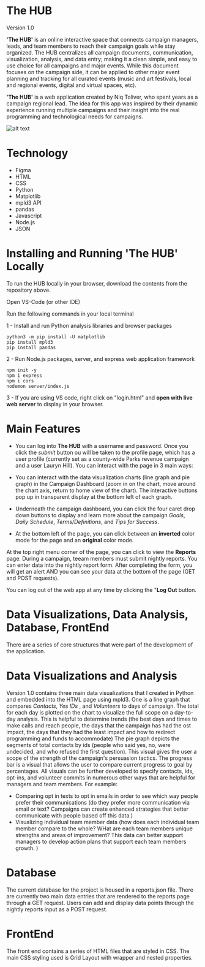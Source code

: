 # The HUB
Version 1.0

**'The HUB'** is an online interactive space that connects campaign managers, leads, and team members to reach their campaign goals while stay organized. The HUB centralizes all campaign documents, communication, visualization, analysis, and data entry; making it a clean simple, and easy to use choice for all campaigns and major events. While this document focuses on the campaign side, it can be applied to other major event planning and tracking for all curated events (music and art festivals, local and regional events, digital and virtual spaces, etc). 

**'The HUB'** is a web application created by Niq Toliver, who spent years as a campaign regional lead. The idea for this app was inspired by their dynamic experience running multiple campaigns and their insight into the real programming and technological needs for campaigns.

![alt text](https://github.com/ntoliverapp/visualization-web-dashboard/blob/main/readme-image.png/)

# Technology

* Figma
* HTML 
* CSS
* Python
* Matplotlib 
* mpld3 API
* pandas
* Javascript 
* Node.js
* JSON

# Installing and Running 'The HUB' Locally

To run the HUB locally in your browser, download the contents from the repository above. 

Open VS-Code (or other IDE)

Run the following commands in your local terminal

1 - Install and run Python analysis libraries and browser packages

```
python3 -m pip install -U matplotlib
pip install mpld3
pip install pandas
```
2 - Run Node.js packages, server, and express web application framework

```
npm init -y
npm i express
npm i cors
nodemon server/index.js
```
3 - If you are using VS code, right click on "login.html" and **open with live web server** to display in your browser. 

# Main Features

* You can log into **The HUB** with a username and password. Once you click the *submit* button ou will be taken to the profile page, which has a user profile (currently set as a county-wide Parks revenue campaign and a user Lauryn Hill). You can interact with the page in 3 main ways:

* You can interact with the data visualization charts (line graph and pie graph) in the Campaign Dashboard (zoom in on the chart, move around the chart axis, return to home view of the chart). The interactive buttons pop up in transparent display at the bottom left of each graph. 

* Underneath the campaign dashboard, you can click the four caret drop down buttons to display and learn more about the campaign *Goals*, *Daily Schedule*, *Terms/Definitions*, and *Tips for Success*. 

* At the bottom left of the page, you can click between an **inverted** color mode for the page and an **original** color mode. 

At the top right menu corner of the page, you can click to view the **Reports** page. During a campaign, teeam members must submit nightly reports. You can enter data into the nightly report form. After completing the form, you will get an alert AND you can see your data at the bottom of the page (GET and POST requests).

You can log out of the web app at any time by clicking the "**Log Out** button. 

# Data Visualizations, Data Analysis, Database, FrontEnd

There are a series of core structures that were part of the development of the application. 

# Data Visualizations and Analysis
Version 1.0 contains three main data visualizations that I created in Python and embedded into the HTML page using mpld3. One is a line graph that compares *Contacts*, *Yes IDs* , and *Volunteers* to days of campaign. The total for each day is plotted on the chart to visualize the full scope on a day-to-day analysis. This is helpful to determine trends (the best days and times to make calls and reach people, the days that the campaign has had the ost impact, the days that they had the least impact and how to redirect programming and funds to accommodate) The pie graph depicts the segments of total contacts by ids (people who said yes, no, were undecided, and who refused the first question). This visual gives the user a scope of the strength of the campaign's persuasion tactics. The progress bar is a visual that allows the user to compare current progress to goal by percentages. All visuals can be further developed to specify contacts, ids, opt-ins, and volunteer commits in numerous other ways that are helpful for managers and team members. For example: 
* Comparing opt in texts to opt in emails in order to see which way people prefer their communications (do they prefer more communication via email or text? Campaigns can create enhanced strategies that better communicate with people based off this data.)
* Visualizing individual team member data (how does each individual team member compare to the whole? WHat are each team members unique strengths and areas of improvement? This data can better support managers to develop action plans that support each team members growth. )

# Database
The current database for the project is housed in a reports.json file. There are currently two main data entries that are rendered to the reports page through a GET request. Users can add and display data points through the nightly reports input as a POST request. 

# FrontEnd
The front end contains a series of HTML files that are styled in CSS. The main CSS styling used is Grid Layout with wrapper and nested properties.  
